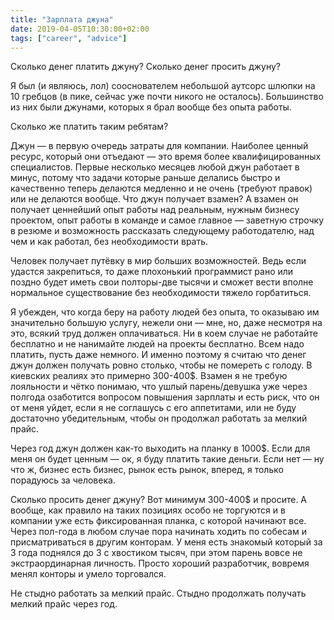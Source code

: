 ```yaml
---
title: "Зарплата джуна"
date: 2019-04-05T10:30:00+02:00
tags: ["career", "advice"]
---
```


Сколько денег платить джуну? Сколько денег просить джуну?

Я был (и являюсь, лол) сооснователем небольшой аутсорс шлюпки на 10 гребцов (в пике, сейчас уже почти никого не осталось). Большинство из них были джунами, которых я брал вообще без опыта работы.

Сколько же платить таким ребятам?

Джун — в первую очередь затраты для компании. Наиболее ценный ресурс, который они отъедают — это время более квалифицированных специалистов. Первые несколько месяцев любой джун работает в минус, потому что задачи которые раньше делались быстро и качественно теперь делаются медленно и не очень (требуют правок) или не делаются вообще. Что джун получает взамен? А взамен он получает ценнейший опыт работы над реальным, нужным бизнесу проектом, опыт работы в команде и самое главное — заветную строчку в резюме и возможность рассказать следующему работодателю, над чем и как работал, без необходимости врать.

Человек получает путёвку в мир больших возможностей. Ведь если удастся закрепиться, то даже плохонький программист рано или поздно будет иметь свои полторы-две тысячи и сможет вести вполне нормальное существование без необходимости тяжело горбатиться.

Я убежден, что когда беру на работу людей без опыта, то оказываю им значительно большую услугу, нежели они — мне, но, даже несмотря на это, всякий труд должен оплачиваться. Ни в коем случае не работайте бесплатно и не нанимайте людей на проекты бесплатно. Всем надо платить, пусть даже немного.
И именно поэтому я считаю что денег джун должен получать ровно столько, чтобы не помереть с голоду. В киевских реалиях это примерно 300-400$.  Взамен я не требую лояльности и чётко понимаю, что ушлый парень/девушка уже через полгода озаботится вопросом повышения зарплаты и есть риск, что он от меня уйдет, если я не соглашусь с его аппетитами, или не буду достаточно убедительным, чтобы он продолжал работать за мелкий прайс.

Через год джун должен как-то выходить на планку в 1000$. Если для меня он  будет ценным — ок, я буду платить такие деньги. Если нет — ну что ж, бизнес есть бизнес, рынок есть рынок, вперед, я только порадуюсь за человека. 

Сколько просить денег джуну? Вот минимум 300-400$ и просите. А вообще, как правило на таких позициях особо не торгуются и в компании уже есть фиксированная планка, с которой начинают все. Через пол-года в любом случае пора начинать ходить по собесам и присматриваться в другим конторам. У меня есть знакомый который за 3 года поднялся до 3 с хвостиком тысяч, при этом парень вовсе не экстраординарная личность. Просто хороший разработчик, вовремя менял конторы и умело торговался.

Не стыдно работать за мелкий прайс. Стыдно продолжать получать мелкий прайс через год.